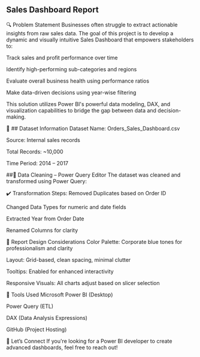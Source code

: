 ## Sales Dashboard Report
🔍 Problem Statement
Businesses often struggle to extract actionable insights from raw sales data. The goal of this project is to develop a dynamic and visually intuitive Sales Dashboard that empowers stakeholders to:

Track sales and profit performance over time

Identify high-performing sub-categories and regions

Evaluate overall business health using performance ratios

Make data-driven decisions using year-wise filtering

This solution utilizes Power BI's powerful data modeling, DAX, and visualization capabilities to bridge the gap between data and decision-making.

📂 ## Dataset Information
Dataset Name: Orders_Sales_Dashboard.csv

Source: Internal sales records

Total Records: ~10,000

Time Period: 2014 – 2017


##🧹 Data Cleaning – Power Query Editor
The dataset was cleaned and transformed using Power Query:

✔️ Transformation Steps:
Removed Duplicates based on Order ID

Changed Data Types for numeric and date fields

Extracted Year from Order Date

Renamed Columns for clarity



📌 Report Design Considerations
Color Palette: Corporate blue tones for professionalism and clarity

Layout: Grid-based, clean spacing, minimal clutter

Tooltips: Enabled for enhanced interactivity

Responsive Visuals: All charts adjust based on slicer selection


🚀 Tools Used
Microsoft Power BI (Desktop)

Power Query (ETL)

DAX (Data Analysis Expressions)

GitHub (Project Hosting)



🤝 Let’s Connect
If you're looking for a Power BI developer to create advanced dashboards, feel free to reach out!
